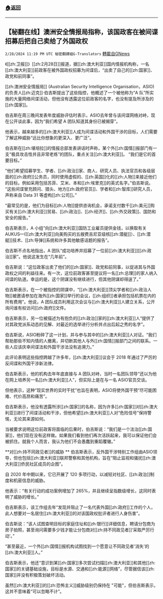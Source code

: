 ###  [:house:返回](README.md)
---


## 【秘翻在线】澳洲安全情报局指称，该国政客在被间谍招募后把自己卖给了外国政权
`2/28/2024 11:19 PM UTC 秘密翻譯組G-Translators` [轉載自GNews](https://gnews.org/articles/2350837)

《[[zh:卫报]]》[[zh:2月28日]]报道，据[[zh:澳大利亚]]国内情报机构称，一名[[zh:澳大利亚]]前政客在被外国政权招募为间谍后，“出卖了自己的[[zh:国家]]、政党和前同事”。

[[zh:澳洲安全情报局]] (Australian Security Intelligence Organisation，ASIO)的负责人[[zh:迈克]]·伯吉斯提出了这些指控，他概述了一个被他称为“A 队”所实施的大量网络间谍活动，但他没有透露这位前政客的名字，也没有提及所涉及的[[zh:国家]]。

伯吉斯在周三晚间发表年度威胁评估时表示，ASIO去年曾与该间谍网络对峙，现在公开谈此事，因为“我们希望 A 团队知道其身份已被揭穿”。

他表示，越来越多的[[zh:澳大利亚]]人成为间谍活动和外国干涉的目标，人们需要了解这种威胁“远比你想象的更深入、更广泛”。

伯吉斯在[[zh:堪培拉]]的情报总部发表讲话时声称，某个外[[zh:国情]]报部门有一支“极具攻击性并且非常老练”的团队，重点关注[[zh:澳大利亚]]。 “我们是它的首要目标。”

”他们希望招募学生、学者、[[zh:政治]]家、商人、研究人员、执法官员和各级层面的[[zh:政府]]公务员，同时使用虚假的、[[zh:英国]]化的[[zh:人物]]来接近他们的目标。例如采用包括苏菲、艾米、本和[[zh:埃里克]]的英式名字。”伯吉斯说。 “这些间谍冒充顾问、猎头、地方[[zh:政府官员]]、学者和[[zh:智库]]研究人员，声称来自 Data 31 等虚构[[zh:公司]]。”

“最常见的是，他们为目标[[zh:人物]]提供咨询机会，承诺支付数千[[zh:美元]]购买有关[[zh:澳大利亚]]贸易、[[zh:政治]]、[[zh:经济]]、[[zh:外交政策]]、国防和安全的报告。”

伯吉斯表示，A 小组“向[[zh:澳大利亚]]国防工业雇员提供金钱，以换取有关AUKUS—([[zh:澳大利亚]]向美购买的五艘费吉尼亚级核[[zh:潜艇]]）、[[zh:潜艇]]技术、[[zh:导弹]]系统和许多其他敏感话题的报告”。

伯吉斯不点名地指出，A 团队“成功培养并招募了一位前[[zh:澳大利亚]][[zh:政治]]家”。他说这发生在“几年前”。

伯吉斯说：“这位政客出卖了他们的[[zh:国家]]、政党和前同事，以促进其与外国政权之间的利益往来。有一次，这位前政客甚至提议将一名[[zh:总理]]的家人纳入间谍的轨道。幸运的是，这个阴谋没有继续进行，但其他阴谋却得逞了。”

伯吉斯表示，在一个被指控的阴谋中，“[[zh:澳大利亚]]顶尖学者和[[zh:政治人物]]被邀请参加在海外[[zh:国家]]举行的会议，[[zh:组织]]者承担包括机票在内的所有费用”。他说，A 团队成员利用这次会议与[[zh:澳大利亚]]人建立关系，公开询问谁有权访问[[zh:政府]]文件。

伯吉斯表示，另一位被描述为有抱负的[[zh:政治]]家的[[zh:澳大利亚]]人“提供了对其政党派系动态的见解、对最近的选举进行分析并点出后起之秀的名字”。

伯吉斯说，ASIO粉碎了这一计划，并与参与其中的[[zh:澳大利亚]]人对证。“我们帮助那些不知内情的人撤离，并切断其他人与外[[zh:国情]]报部门之间的联系。一些人应该庆幸间谍法和外国干涉法没有追溯力。”

此评论表明这些指控跨越了许多年，[[zh:澳大利亚]]议会于 2018 年通过了严厉的反间谍和外国干涉新法律。

伯吉斯表示，他的机构去年年底直接与 A 团队对峙，当时一名团队领导“还以为他在网上培养另一名[[zh:澳大利亚]]人”，但实际上是在与一名 ASIO官员交谈。

但他表示，这种“现实世界的实时干扰”也旨在表明，ASIO将使外国干预“尽可能困难、代价高昂和痛苦”。

伯吉斯表示，他没有透露所涉[[zh:国家]]的名称，因为许多[[zh:国家]]对[[zh:澳大利亚]]进行了间谍活动和干涉，但他希望[[zh:澳大利亚]]人对“危险信号”保持警惕，无论其来源如何。

当被要求说明这位前政客将面临的后果时，伯吉斯说：“我们是一个法治[[zh:国家]]，他们现在没有这样做。如果我们看到他们再次活跃起来，我可以保证他们会被抓住。就我个人而言，我认为他们不会愚蠢到重蹈覆辙。”

**对[[zh:持不同政见者]]的威胁
**
伯吉斯表示，反外国干涉特别工作组由ASIO领导，但也包括[[zh:澳大利亚]]联邦警察和其他机构，旨在“阻止监视和骚扰[[zh:澳大利亚]]侨民社区成员的企图”。

自 2020 年中期以来，它已开展了 120 多项行动，以减轻对社区、[[zh:政治]]制度和机密信息的威胁。

他表示：“有关行动的成功案例增加了 265%，并且继续呈指数级增长，这同时表明了威胁的增长。”

伯吉斯表示，该工作组去年“发现并阻止了一名代表外国[[zh:政府]]工作的个人，此人想要对一名居住[[zh:澳大利亚]]的对该国政权批评者进行人身伤害”。

伯吉斯说：“该人试图查明目标的家庭住址和[[zh:银行]]详细信息，聘请分包商为房子拍照，甚至询问需要多少钱才能让分包商对[[zh:持不同政见者]]‘采取严厉行动’。”

“甚至最近，一个外[[zh:国情]]报机构试图找到一个愿意让不同政见者'消失'的[[zh:澳大利亚]]人。”

伯吉斯表示，他还“意识到某[[zh:国家]]多次尝试扫描[[zh:澳大利亚]]和其他[[zh:国家]]的关键基础设施，目标是水源、交通和[[zh:能源]]网络”，尽管据信该[[zh:国家]]并没有积极策划破坏活动。

虽然[[zh:澳大利亚]]的[[zh:恐怖主义]]威胁级别仍保持在 "可能"，但伯吉斯表示，这并不意味着“可以忽略不计”。
